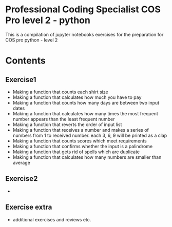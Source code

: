 # Professional Coding Specialist COS Pro level 2 - python
This is a compilation of jupyter notebooks exercises for the preparation for COS pro python - level 2

# Contents
## Exercise1
- Making a function that counts each shirt size
- Making a function that calculates how much you have to pay
- Making a function that counts how many days are between two input dates
- Making a function that calculates how many times the most frequent number appears than the least frequent number
- Making a function that reverts the order of input list
- Making a function that receives a number and makes a series of numbers from 1 to received number. each 3, 6, 9 will be printed as a clap
- Making a function that counts scores which meet requirements 
- Making a function that confirms whether the input is a palindrome
- Making a function that gets rid of spells which are duplicate
- Making a function that calculates how many numbers are smaller than average

## Exercise2
-

## Exercise extra
- additional exercises and reviews etc.
